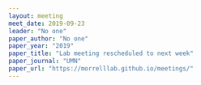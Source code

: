 ```yaml
---
layout: meeting
meet_date: 2019-09-23
leader: "No one"
paper_author: "No one"
paper_year: "2019"
paper_title: "Lab meeting rescheduled to next week"
paper_journal: "UMN"
paper_url: "https://morrelllab.github.io/meetings/"
---
```

